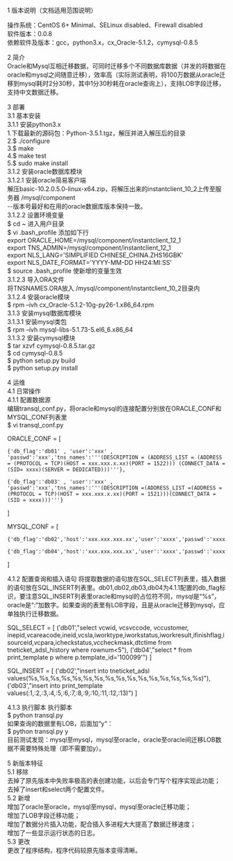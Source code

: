 1 版本说明（文档适用范围说明）  
  
操作系统：CentOS 6+ Minimal、SELinux disabled、Firewall disabled  
软件版本：0.0.8   
依赖软件及版本：gcc，python3.x，cx_Oracle-5.1.2，cymysql-0.8.5  
  
2 简介  
Oracle和Mysql互相迁移数据，可同时迁移多个不同数据库数据（并发的将数据在oracle和mysql之间随意迁移），效率高（实际测试表明，将100万数据从oracle迁移到mysql耗时2分30秒，其中1分30秒耗在oracle查询上），支持LOB字段迁移，支持中文数据迁移。  
  
3 部署  
3.1 基本安装  
3.1.1 安装python3.x  
	1.下载最新的源码包：Python-3.5.1.tgz，解压并进入解压后的目录    
	2.$ ./configure   
	3.$ make   
	4.$ make test   
	5.$ sudo make install  
3.1.2 安装oracle数据库模块  
3.1.2.1 安装oracle简易客户端  
解压basic-10.2.0.5.0-linux-x64.zip，将解压出来的instantclient_10_2上传至服务器 /mysql/component  
--版本号最好和在用的oracle数据库版本保持一致。  
3.1.2.2 设置环境变量  
$ cd ~  进入用户目录  
$ vi .bash_profile  添加如下行  
export ORACLE_HOME=/mysql/component/instantclient_12_1  
export TNS_ADMIN=/mysql/component/instantclient_12_1  
export NLS_LANG='SIMPLIFIED CHINESE_CHINA.ZHS16GBK'  
export NLS_DATE_FORMAT='YYYY-MM-DD HH24:MI:SS'  
$ source .bash_profile 使新增的变量生效  
3.1.2.3 导入ORA文件  
将TNSNAMES.ORA放入 /mysql/component/instantclient_10_2目录内  
3.1.2.4 安装oracle模块  
$ rpm –ivh cx_Oracle-5.1.2-10g-py26-1.x86_64.rpm  
3.1.3 安装mysql数据库模块  
3.1.3.1 安装mysql类包  
$ rpm –ivh mysql-libs-5.1.73-5.el6_6.x86_64  
3.1.3.2 安装cymysql模块  
$ tar xzvf cymysql-0.8.5.tar.gz  
$ cd cymysql-0.8.5  
$ python setup.py build  
$ python setup.py install  
  
4 运维  
4.1 日常操作  
4.1.1 配置数据源  
编辑transql_conf.py，将oracle和mysql的连接配置分别放在ORACLE_CONF和MYSQL_CONF列表里  
$ vi transql_conf.py   

ORACLE_CONF = [   

	{'db_flag':'db01' , 'user':'xxx' , 'passwd':'xxx','tns_names':'''(DESCRIPTION = (ADDRESS_LIST = (ADDRESS = (PROTOCOL = TCP)(HOST = xxx.xxx.x.xx)(PORT = 1522))) (CONNECT_DATA = (SID= xxxx)(SERVER = DEDICATED)))'''},

	{'db_flag':'db03' , 'user':'xxx' , 'passwd':'xxx','tns_names':'''(DESCRIPTION =(ADDRESS_LIST =(ADDRESS = (PROTOCOL = TCP)(HOST = xxx.xxx.x.xx)(PORT = 1521)))(CONNECT_DATA =(SID = xxxx)))'''}   
]

MYSQL_CONF = [   
	
	{'db_flag':'db02','host':'xxx.xxx.xxx.xx','user':'xxxx','passwd':'xxxx','port':331x,'db':'xxx'},
	
	{'db_flag':'db04','host':'xxx.xxx.xxx.xx','user':'xxxx','passwd':'xxxx','port':331x,'db':'xxx'}    
]

  
4.1.2 配置查询和插入语句
将提取数据的语句放在SQL_SELECT列表里，插入数据的语句放在SQL_INSERT列表里。db01,db02,db03,db04为4.1.1配置的db_flag标识，要注意SQL_INSERT列表里oracle和mysql的占位符不同，mysql是“%s”，oracle是“:“加数字。如果查询的表里有LOB字段，且是从oracle迁移到mysql，应单独执行迁移数据。

SQL_SELECT = [
	('db01',"select  vcwid, vcsvccode, vccustomer, inepid,vcareacode,ineid,vcsla,iworktype,iworkstatus,iworkresult,ifinishflag,isourceid,vcpara,icheckstatus,vccheckmask,dtctime from tneticket_adsl_history where rownum<5"),
	('db04',"select * from print_template p where p.template_id='100099'")
]

SQL_INSERT = [
	('db02',"insert into tneticket_adsl values(%s,%s,%s,%s,%s,%s,%s,%s,%s,%s,%s,%s,%s,%s,%s,%s)"),
	('db03',"insert into print_template  values(:1,:2,:3,:4,:5,:6,:7,:8,:9,:10,:11,:12,:13)")
]  

   
4.1.3 执行脚本 
执行脚本  
$ python transql.py   
如果查询的数据里有LOB，后面加“y“：   
$ python transql.py y   
目前测试发现：mysql至mysql，mysql至oracle，oracle至oracle间迁移LOB数据不需要特殊处理（即不需要加y）。   

5 新版本特征   
5.1 移除     
去掉了原先版本中失败率极高的表创建功能，以后会专门写个程序实现此功能；      
去掉了insert和select两个配置文件。    
5.2 新增     
增加了oracle至oracle，mysql至mysql，mysql至oracle迁移功能；    
增加了LOB字段迁移功能；   
增加了数据分片插入功能，配合插入多进程大大提高了数据迁移速度；    
增加了一些显示运行状态的日志。    
5.3 更改     
更改了程序结构，程序代码较原先版本变得清晰。
